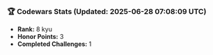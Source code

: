 ### 🏆 Codewars Stats (Updated: 2025-06-28 07:08:09 UTC)

- **Rank:** 8 kyu
- **Honor Points:** 3
- **Completed Challenges:** 1
